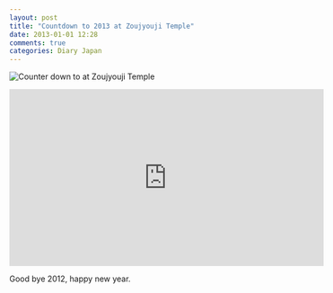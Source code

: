 ```yaml
---
layout: post
title: "Countdown to 2013 at Zoujyouji Temple"
date: 2013-01-01 12:28
comments: true
categories: Diary Japan
---
```


![Counter down to at Zoujyouji Temple](http://cdn.kinopyo.com/images/2013_tokyotower.jpg)

<div class="video-container">
  <iframe width="560" height="315" src="http://www.youtube.com/embed/V5lG710fxbc" frameborder="0" allowfullscreen></iframe>
</div>

Good bye 2012, happy new year.